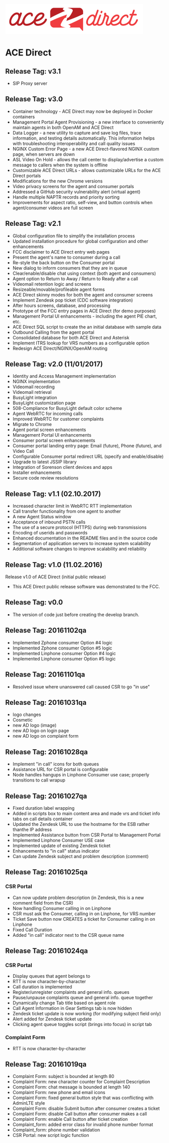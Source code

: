 ![](images/adsmall.png)

# ACE Direct

## Release Tag: v3.1

* SIP Proxy server

## Release Tag: v3.0

* Container technology - ACE Direct may now be deployed in Docker containers
* Management Portal Agent Provisioning - a new interface to conveniently maintain agents in both OpenAM and ACE Direct
* Data Logger - a new utility to capture and save log files, trace information, and testing details automatically. This information helps with troubleshooting interoperability and call quality issues
* NGINX Custom Error Page - a new ACE Direct-flavored NGINX custom page, when servers are down
* ASL Video On Hold - allows the call center to display/advertise a custom message to callers when the system is offline
* Customizable ACE Direct URLs - allows customizable URLs for the ACE Direct portals
* Modifications for the new Chrome versions
* Video privacy screens for the agent and consumer portals
* Addressed a GitHub security vulnerability alert (virtual agent)
* Handle multiple NAPTR records and priority sorting
* Improvements for aspect ratio, self-view, and button controls when agent/consumer videos are full screen

## Release Tag: v2.1

* Global configuration file to simplify the installation process
* Updated installation procedure for global configuration and other enhancements
* FCC disclaimer to ACE Direct entry web pages
* Present the agent's name to consumer during a call
* Re-style the back button on the Consumer portal
* New dialog to inform consumers that they are in queue
* Clear/enable/disable chat using context (both agent and consumers)
* Agent option to Return to Away / Return to Ready after a call
* Videomail retention logic and screens
* Resizeable/movable/profileable agent forms
* ACE Direct skinny modes for both the agent and consumer screens
* Implement Zendesk pop ticket (CDC software integration)
* After hours screens, database, and processing
* Prototype of the FCC entry pages in ACE Direct (for demo purposes)
* Management Portal UI enhancements - including the agent PIE chart, etc.
* ACE Direct SQL script to create the an initial database with sample data
* Outbound Calling from the agent portal
* Consolidated database for both ACE Direct and Asterisk
* Implement ITRS lookup for VRS numbers as a configurable option
* Redesign ACE Direct/NGINX/OpenAM routing

## Release Tag: v2.0 (11/01/2017)

* Identity and Access Management implementation
* NGINX implementation
* Videomail recording
* Videomail retrieval
* BusyLight integration
* BusyLight customization page
* 508-Compliance for BusyLight default color scheme
* Agent WebRTC for incoming calls
* Improved WebRTC for customer complaints
* Migrate to Chrome
* Agent portal screen enhancements
* Management Portal UI enhancements
* Consumer portal screen enhancements
* Consumer portal landing entry page: Email (future), Phone (future), and Video Call
* Configurable Consumer portal redirect URL (specify and enable/disable)
* Upgrade to latest JSSIP library
* Integration of Sorenson client devices and apps
* Installer enhancements
* Secure code review resolutions

## Release Tag: v1.1 (02.10.2017)

* Increased character limit in WebRTC RTT implementation
* Call transfer functionality from one agent to another
* A new Agent Status window
* Acceptance of inbound PSTN calls
* The use of a secure protocol (HTTPS) during web transmissions
* Encoding of userids and passwords
* Enhanced documentation in the README files and in the source code
* Segmentation of application servers to increase system scalability
* Additional software changes to improve scalability and reliability

## Release Tag: v1.0 (11.02.2016)
Release v1.0 of ACE Direct (initial public release)

* This ACE Direct public release software was demonstrated to the FCC.

## Release Tag: v0.0

* The version of code just before creating the develop branch.

## Release Tag: 20161102qa

* Implemented Zphone consumer Option #4 logic
* Implemented Zphone consumer Option #5 logic
* Implemented Linphone consumer Option #4 logic
* Implemented Linphone consumer Option #5 logic

## Release Tag: 20161101qa

* Resolved issue where unanswered call caused CSR to go "in use"

## Release Tag: 20161031qa

* logo changes
* Cosmetic
* new AD logo (image)
* new AD logo on login page
* new AD logo on complaint form


## Release Tag: 20161028qa

* Implement "in call" icons for both queues
* Assistance URL for CSR portal is configurable
* Node handles hangups in Linphone Consumer use case; properly transitions to call wrapup

## Release Tag: 20161027qa

* Fixed duration label wrapping
* Added in scripts box to main content area and made vrs and ticket info tabs on call details container
* Updated the Zendesk URL to use the hostname for the ESB rather thanthe IP address
* Implemented Assistance button from CSR Portal to Management Portal
* Implemented Linphone Consumer USE case
* Implemented update of existing Zendesk ticket
* Enhancements to "in call" status indicator
* Can update Zendesk subject and problem description (comment)

## Release Tag: 20161025qa

### CSR Portal

* Can now update problem description (in Zendesk, this is a new comment field from the CSR)
* Now handling Consumer calling in on Linphone
* CSR must ask the Consumer, calling in on Linphone, for VRS number
* Ticket Save button now CREATES a ticket for Consumer calling in on Linphone
* Fixed Call Duration
* Added "in call" indicator next to the CSR queue name

## Release Tag: 20161024qa

### CSR Portal

* Display queues that agent belongs to
* RTT is now character-by-character
* Call duration is implemented
* Register/unregister complaints and general info. queues
* Pause/unpause complaints queue and general info. queue together
* Dynamically change Tab title based on agent role
* Call Agent Information in Gear Settings tab is now hidden
* Zendesk ticket update is now working (for modifying subject field only)
* Alert added for Zendesk ticket update
* Clicking agent queue toggles script (brings into focus) in script tab

### Complaint Form

* RTT is now character-by-character

## Release Tag: 20161019qa

* Complaint Form: subject is bounded at length 80
* Complaint Form: new character counter for Complaint Description
* Complaint Form: chat message is bounded at length 140
* Complaint Form: new phone and email icons
* Complaint Form: fixed general button style that was conflicting with AdminLTE style
* Complaint Form: disable Submit button after consumer creates a ticket
* Complaint Form: disable Call button after consumer makes a call
* Complaint Form: enable Call button after ticket creation
* Complaint_form: added error class for invalid phone number format
* Complaint_form: phone number validation
* CSR Portal: new script logic function
